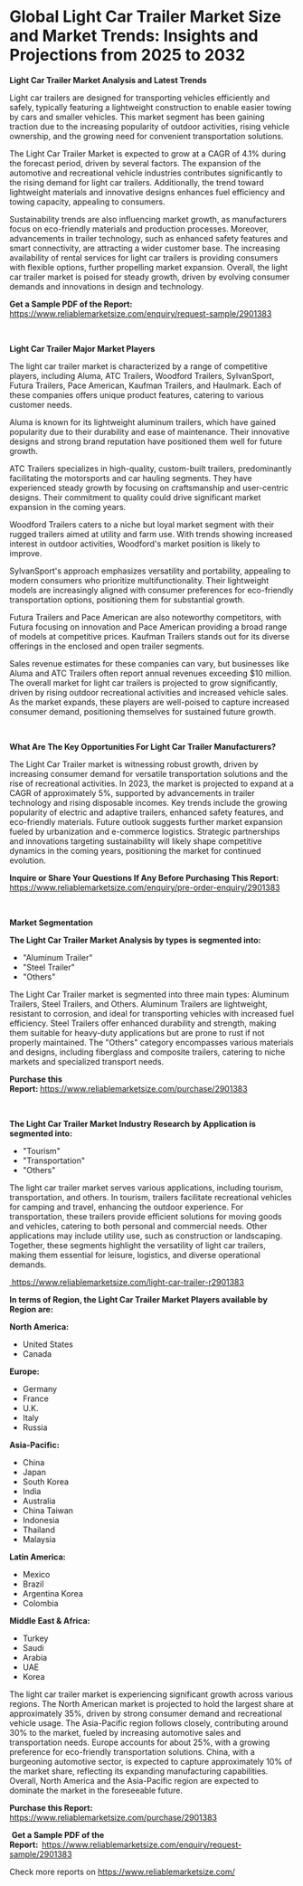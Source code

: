<p><h1>Global Light Car Trailer Market Size and Market Trends: Insights and Projections from 2025 to 2032</h1></p><p><strong>Light Car Trailer Market Analysis and Latest Trends</strong></p>
<p><p>Light car trailers are designed for transporting vehicles efficiently and safely, typically featuring a lightweight construction to enable easier towing by cars and smaller vehicles. This market segment has been gaining traction due to the increasing popularity of outdoor activities, rising vehicle ownership, and the growing need for convenient transportation solutions.</p><p>The Light Car Trailer Market is expected to grow at a CAGR of 4.1% during the forecast period, driven by several factors. The expansion of the automotive and recreational vehicle industries contributes significantly to the rising demand for light car trailers. Additionally, the trend toward lightweight materials and innovative designs enhances fuel efficiency and towing capacity, appealing to consumers. </p><p>Sustainability trends are also influencing market growth, as manufacturers focus on eco-friendly materials and production processes. Moreover, advancements in trailer technology, such as enhanced safety features and smart connectivity, are attracting a wider customer base. The increasing availability of rental services for light car trailers is providing consumers with flexible options, further propelling market expansion. Overall, the light car trailer market is poised for steady growth, driven by evolving consumer demands and innovations in design and technology.</p></p>
<p><strong>Get a Sample PDF of the Report:&nbsp;</strong> <a href="https://www.reliablemarketsize.com/enquiry/request-sample/2901383?utm_campaign=2995&utm_medium=2&utm_source=Github&utm_content=ia&utm_term=16032025&utm_id=light-car-trailer">https://www.reliablemarketsize.com/enquiry/request-sample/2901383</a></p>
<p>&nbsp;</p>
<p><strong>Light Car Trailer Major Market Players</strong></p>
<p><p>The light car trailer market is characterized by a range of competitive players, including Aluma, ATC Trailers, Woodford Trailers, SylvanSport, Futura Trailers, Pace American, Kaufman Trailers, and Haulmark. Each of these companies offers unique product features, catering to various customer needs.</p><p>Aluma is known for its lightweight aluminum trailers, which have gained popularity due to their durability and ease of maintenance. Their innovative designs and strong brand reputation have positioned them well for future growth. </p><p>ATC Trailers specializes in high-quality, custom-built trailers, predominantly facilitating the motorsports and car hauling segments. They have experienced steady growth by focusing on craftsmanship and user-centric designs. Their commitment to quality could drive significant market expansion in the coming years.</p><p>Woodford Trailers caters to a niche but loyal market segment with their rugged trailers aimed at utility and farm use. With trends showing increased interest in outdoor activities, Woodford's market position is likely to improve.</p><p>SylvanSport's approach emphasizes versatility and portability, appealing to modern consumers who prioritize multifunctionality. Their lightweight models are increasingly aligned with consumer preferences for eco-friendly transportation options, positioning them for substantial growth.</p><p>Futura Trailers and Pace American are also noteworthy competitors, with Futura focusing on innovation and Pace American providing a broad range of models at competitive prices. Kaufman Trailers stands out for its diverse offerings in the enclosed and open trailer segments.</p><p>Sales revenue estimates for these companies can vary, but businesses like Aluma and ATC Trailers often report annual revenues exceeding $10 million. The overall market for light car trailers is projected to grow significantly, driven by rising outdoor recreational activities and increased vehicle sales. As the market expands, these players are well-poised to capture increased consumer demand, positioning themselves for sustained future growth.</p></p>
<p>&nbsp;</p>
<p><strong>What Are The Key Opportunities For Light Car Trailer Manufacturers?</strong></p>
<p><p>The Light Car Trailer market is witnessing robust growth, driven by increasing consumer demand for versatile transportation solutions and the rise of recreational activities. In 2023, the market is projected to expand at a CAGR of approximately 5%, supported by advancements in trailer technology and rising disposable incomes. Key trends include the growing popularity of electric and adaptive trailers, enhanced safety features, and eco-friendly materials. Future outlook suggests further market expansion fueled by urbanization and e-commerce logistics. Strategic partnerships and innovations targeting sustainability will likely shape competitive dynamics in the coming years, positioning the market for continued evolution.</p></p>
<p><strong>Inquire or Share Your Questions If Any Before Purchasing This Report:</strong> <a href="https://www.reliablemarketsize.com/enquiry/pre-order-enquiry/2901383?utm_campaign=2995&utm_medium=2&utm_source=Github&utm_content=ia&utm_term=16032025&utm_id=light-car-trailer">https://www.reliablemarketsize.com/enquiry/pre-order-enquiry/2901383</a></p>
<p>&nbsp;</p>
<p><strong>Market Segmentation</strong></p>
<p><strong>The Light Car Trailer Market Analysis by types is segmented into:</strong></p>
<p><ul><li>"Aluminum Trailer"</li><li>"Steel Trailer"</li><li>"Others"</li></ul></p>
<p><p>The Light Car Trailer market is segmented into three main types: Aluminum Trailers, Steel Trailers, and Others. Aluminum Trailers are lightweight, resistant to corrosion, and ideal for transporting vehicles with increased fuel efficiency. Steel Trailers offer enhanced durability and strength, making them suitable for heavy-duty applications but are prone to rust if not properly maintained. The "Others" category encompasses various materials and designs, including fiberglass and composite trailers, catering to niche markets and specialized transport needs.</p></p>
<p><strong>Purchase this Report:&nbsp;</strong><a href="https://www.reliablemarketsize.com/purchase/2901383?utm_campaign=2995&utm_medium=2&utm_source=Github&utm_content=ia&utm_term=16032025&utm_id=light-car-trailer">https://www.reliablemarketsize.com/purchase/2901383</a></p>
<p>&nbsp;</p>
<p><strong>The Light Car Trailer Market Industry Research by Application is segmented into:</strong></p>
<p><ul><li>"Tourism"</li><li>"Transportation"</li><li>"Others"</li></ul></p>
<p><p>The light car trailer market serves various applications, including tourism, transportation, and others. In tourism, trailers facilitate recreational vehicles for camping and travel, enhancing the outdoor experience. For transportation, these trailers provide efficient solutions for moving goods and vehicles, catering to both personal and commercial needs. Other applications may include utility use, such as construction or landscaping. Together, these segments highlight the versatility of light car trailers, making them essential for leisure, logistics, and diverse operational demands.</p></p>
<p><a href="https://www.reliablemarketsize.com/light-car-trailer-r2901383?utm_campaign=2995&utm_medium=2&utm_source=Github&utm_content=ia&utm_term=16032025&utm_id=light-car-trailer">&nbsp;https://www.reliablemarketsize.com/light-car-trailer-r2901383</a></p>
<p><strong>In terms of Region, the Light Car Trailer Market Players available by Region are:</strong></p>
<p>
    <p> <strong> North America: </strong>
        <ul>
            <li>United States</li>
            <li>Canada</li>
        </ul>
        </p> 
    <p> <strong> Europe: </strong>
        <ul>
            <li>Germany</li>
            <li>France</li>
            <li>U.K.</li>
            <li>Italy</li>
            <li>Russia</li>
        </ul>
        </p> 
    <p> <strong> Asia-Pacific: </strong>
        <ul>
            <li>China</li>
            <li>Japan</li>
            <li>South Korea</li>
            <li>India</li>
            <li>Australia</li>
            <li>China Taiwan</li>
            <li>Indonesia</li>
            <li>Thailand</li>
            <li>Malaysia</li>
        </ul>
        </p> 
    <p> <strong> Latin America: </strong>
        <ul>
            <li>Mexico</li>
            <li>Brazil</li>
            <li>Argentina Korea</li>
            <li>Colombia</li>
        </ul>
        </p> 
    <p> <strong> Middle East & Africa: </strong>
        <ul>
            <li>Turkey</li>
            <li>Saudi</li>
            <li>Arabia</li>
            <li>UAE</li>
            <li>Korea</li>
        </ul>
    </p>
    </p>
<p><p>The light car trailer market is experiencing significant growth across various regions. The North American market is projected to hold the largest share at approximately 35%, driven by strong consumer demand and recreational vehicle usage. The Asia-Pacific region follows closely, contributing around 30% to the market, fueled by increasing automotive sales and transportation needs. Europe accounts for about 25%, with a growing preference for eco-friendly transportation solutions. China, with a burgeoning automotive sector, is expected to capture approximately 10% of the market share, reflecting its expanding manufacturing capabilities. Overall, North America and the Asia-Pacific region are expected to dominate the market in the foreseeable future.</p></p>
<p><strong>Purchase this Report: </strong><a href="https://www.reliablemarketsize.com/purchase/2901383?utm_campaign=2995&utm_medium=2&utm_source=Github&utm_content=ia&utm_term=16032025&utm_id=light-car-trailer">https://www.reliablemarketsize.com/purchase/2901383</a></p>
<p>&nbsp;<strong>Get a Sample PDF of the Report:&nbsp;&nbsp;</strong><a href="https://www.reliablemarketsize.com/enquiry/request-sample/2901383?utm_campaign=2995&utm_medium=2&utm_source=Github&utm_content=ia&utm_term=16032025&utm_id=light-car-trailer">https://www.reliablemarketsize.com/enquiry/request-sample/2901383</a></p>
<p><strong></strong></p>
<p>Check more reports on <a href="https://www.reliablemarketsize.com/?utm_campaign=2995&utm_medium=2&utm_source=Github&utm_content=ia&utm_term=16032025&utm_id=light-car-trailer">https://www.reliablemarketsize.com/</a></p>